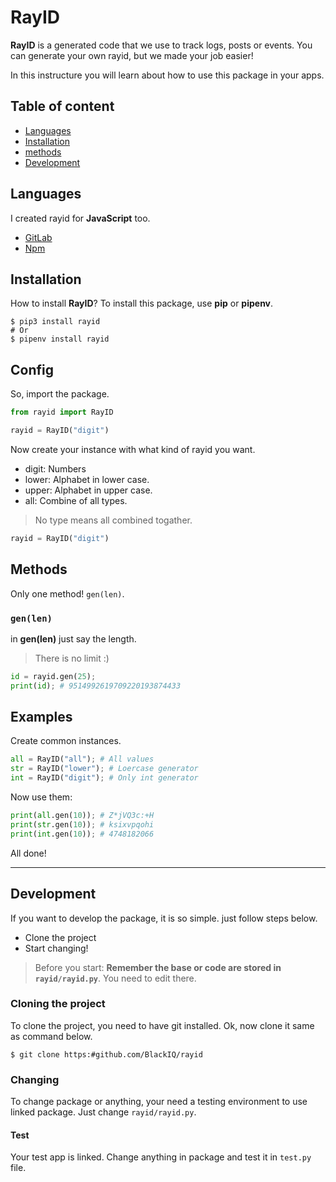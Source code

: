 # RayID

**RayID** is a generated code that we use to track logs, posts or events. You can generate your own rayid, but we made your job easier!

In this instructure you will learn about how to use this package in your apps.

## Table of content

- [Languages](#languages)
- [Installation](#installation)
- [methods](#methods)
- [Development](#development)

## Languages

I created rayid for **JavaScript** too.

- [GitLab](https://gitlab.com/BlackIQ/rayid)
- [Npm](https://www.npmjs.com/package/rayid)

## Installation

How to install **RayID**? To install this package, use **pip** or **pipenv**.

```shell
$ pip3 install rayid
# Or
$ pipenv install rayid
```

## Config

So, import the package.

```python
from rayid import RayID

rayid = RayID("digit")
```

Now create your instance with what kind of rayid you want.

- digit: Numbers
- lower: Alphabet in lower case.
- upper: Alphabet in upper case.
- all: Combine of all types.

> No type means all combined togather.

```python
rayid = RayID("digit")
```

## Methods

Only one method! `gen(len)`.

### `gen(len)`

in **gen(len)** just say the length.

> There is no limit :)

```python
id = rayid.gen(25);
print(id); # 9514992619709220193874433
```

## Examples

Create common instances.

```python
all = RayID("all"); # All values
str = RayID("lower"); # Loercase generator
int = RayID("digit"); # Only int generator
```

Now use them:

```python
print(all.gen(10)); # Z*jVQ3c:+H
print(str.gen(10)); # ksixvpqohi
print(int.gen(10)); # 4748182066
```

All done!

---

## Development

If you want to develop the package, it is so simple. just follow steps below.

- Clone the project
- Start changing!

> Before you start: **Remember the base or code are stored in `rayid/rayid.py`**. You need to edit there.

### Cloning the project

To clone the project, you need to have git installed. Ok, now clone it same as command below.

```shell
$ git clone https:#github.com/BlackIQ/rayid
```

### Changing

To change package or anything, your need a testing environment to use linked package. Just change `rayid/rayid.py`.

#### Test

Your test app is linked. Change anything in package and test it in `test.py` file.
